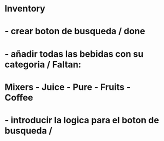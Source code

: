 # Inventory
# - crear boton de busqueda / done
# - añadir todas las bebidas con su categoria / Faltan:
# Mixers - Juice - Pure - Fruits - Coffee
# - introducir la logica para el boton de busqueda /
